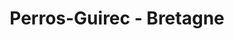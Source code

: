 ---
guid: "04c325ca29e2"
title: "Perros-Guirec - Bretagne"
latlng: "48.815531, -3.444848"
youtubeId: "k-JcKnqO3h4" 
---
